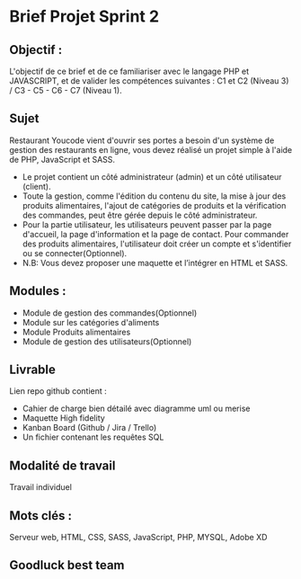 # Brief Projet Sprint 2

## Objectif : 
L'objectif de ce brief et de ce familiariser avec le langage PHP et JAVASCRIPT, et de valider les compétences suivantes : C1 et C2 (Niveau 3) / C3 - C5 - C6 - C7 (Niveau 1).

## Sujet

Restaurant Youcode vient d'ouvrir ses portes a besoin d'un système de gestion des restaurants en ligne, vous devez réalisé un projet simple à l'aide de PHP, JavaScript et SASS.
- Le projet contient un côté administrateur (admin) et un côté utilisateur (client). 
- Toute la gestion, comme l'édition du contenu du site, la mise à jour des produits alimentaires, l'ajout de catégories de produits et la vérification des commandes, peut être gérée depuis le côté administrateur.
- Pour la partie utilisateur, les utilisateurs peuvent passer par la page d'accueil, la page d'information et la page de contact. Pour commander des produits alimentaires, l'utilisateur doit créer un compte et s'identifier ou se connecter(Optionnel). 
- N.B: Vous devez proposer une maquette et l’intégrer en HTML et SASS.

## Modules :

- Module de gestion des commandes(Optionnel)
- Module sur les catégories d'aliments
- Module Produits alimentaires
- Module de gestion des utilisateurs(Optionnel)

## Livrable

Lien repo github contient :
- Cahier de charge bien détailé avec diagramme uml ou merise
- Maquette High fidelity 
- Kanban Board (Github / Jira / Trello) 
- Un fichier contenant les requêtes SQL

## Modalité de travail 
Travail individuel

## Mots clés : 
Serveur web, HTML, CSS, SASS, JavaScript, PHP, MYSQL, Adobe XD

## Goodluck best team

